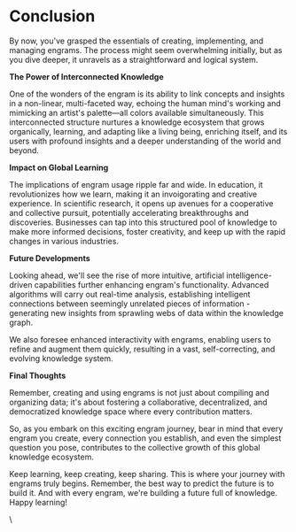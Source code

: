 # Conclusion







By now, you've grasped the essentials of creating, implementing, and managing engrams. The process might seem overwhelming initially, but as you dive deeper, it unravels as a straightforward and logical system.

**The Power of Interconnected Knowledge**

One of the wonders of the engram is its ability to link concepts and insights in a non-linear, multi-faceted way, echoing the human mind's working and mimicking an artist's palette—all colors available simultaneously. This interconnected structure nurtures a knowledge ecosystem that grows organically, learning, and adapting like a living being, enriching itself, and its users with profound insights and a deeper understanding of the world and beyond.

**Impact on Global Learning**

The implications of engram usage ripple far and wide. In education, it revolutionizes how we learn, making it an invoigorating and creative experience. In scientific research, it opens up avenues for a cooperative and collective pursuit, potentially accelerating breakthroughs and discoveries. Businesses can tap into this structured pool of knowledge to make more informed decisions, foster creativity, and keep up with the rapid changes in various industries.

**Future Developments**

Looking ahead, we'll see the rise of more intuitive, artificial intelligence-driven capabilities further enhancing engram's functionality. Advanced algorithms will carry out real-time analysis, establishing intelligent connections between seemingly unrelated pieces of information - generating new insights from sprawling webs of data within the knowledge graph.

We also foresee enhanced interactivity with engrams, enabling users to refine and augment them quickly, resulting in a vast, self-correcting, and evolving knowledge system.

**Final Thoughts**

Remember, creating and using engrams is not just about compiling and organizing data; it's about fostering a collaborative, decentralized, and democratized knowledge space where every contribution matters.

So, as you embark on this exciting engram journey, bear in mind that every engram you create, every connection you establish, and even the simplest question you pose, contributes to the collective growth of this global knowledge ecosystem.

Keep learning, keep creating, keep sharing. This is where your journey with engrams truly begins. Remember, the best way to predict the future is to build it. And with every engram, we're building a future full of knowledge. Happy learning!

\\
